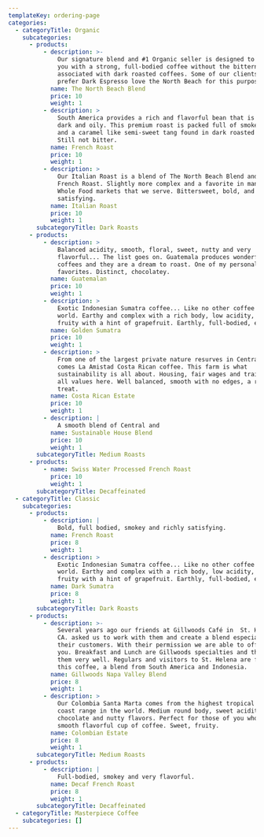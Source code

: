 ```yaml
---
templateKey: ordering-page
categories:
  - categoryTitle: Organic
    subcategories:
      - products:
          - description: >-
              Our signature blend and #1 Organic seller is designed to provide
              you with a strong, full-bodied coffee without the bitterness
              associated with dark roasted coffees. Some of our clients who
              prefer Dark Espresso love the North Beach for this purpose.
            name: The North Beach Blend
            price: 10
            weight: 1
          - description: >
              South America provides a rich and flavorful bean that is roasted
              dark and oily. This premium roast is packed full of smokey flavors
              and a caramel like semi-sweet tang found in dark roasted coffees.
              Still not bitter.
            name: French Roast
            price: 10
            weight: 1
          - description: >
              Our Italian Roast is a blend of The North Beach Blend and our
              French Roast. Slightly more complex and a favorite in many of the
              Whole Food markets that we serve. Bittersweet, bold, and very
              satisfying.
            name: Italian Roast
            price: 10
            weight: 1
        subcategoryTitle: Dark Roasts
      - products:
          - description: >
              Balanced acidity, smooth, floral, sweet, nutty and very
              flavorful... The list goes on. Guatemala produces wonderful
              coffees and they are a dream to roast. One of my personal
              favorites. Distinct, chocolatey.
            name: Guatemalan
            price: 10
            weight: 1
          - description: >
              Exotic Indonesian Sumatra coffee... Like no other coffee in the
              world. Earthy and complex with a rich body, low acidity, sweet and
              fruity with a hint of grapefruit. Earthly, full-bodied, exotic.
            name: Golden Sumatra
            price: 10
            weight: 1
          - description: >
              From one of the largest private nature resurves in Central America
              comes La Amistad Costa Rican coffee. This farm is what
              sustainability is all about. Housing, fair wages and training are
              all values here. Well balanced, smooth with no edges, a real
              treat.
            name: Costa Rican Estate
            price: 10
            weight: 1
          - description: |
              A smooth blend of Central and
            name: Sustainable House Blend
            price: 10
            weight: 1
        subcategoryTitle: Medium Roasts
      - products:
          - name: Swiss Water Processed French Roast
            price: 10
            weight: 1
        subcategoryTitle: Decaffeinated
  - categoryTitle: Classic
    subcategories:
      - products:
          - description: |
              Bold, full bodied, smokey and richly satisfying.
            name: French Roast
            price: 8
            weight: 1
          - description: >
              Exotic Indonesian Sumatra coffee... Like no other coffee in the
              world. Earthy and complex with a rich body, low acidity, sweet and
              fruity with a hint of grapefruit. Earthly, full-bodied, exotic.
            name: Dark Sumatra
            price: 8
            weight: 1
        subcategoryTitle: Dark Roasts
      - products:
          - description: >-
              Several years ago our friends at Gillwoods Café in  St. Helena,
              CA. asked us to work with them and create a blend especially for
              their customers. With their permission we are able to offer it to
              you. Breakfast and Lunch are Gillwoods specialties and they do
              them very well. Regulars and visitors to St. Helena are fans of
              this coffee, a blend from South America and Indonesia.
            name: Gillwoods Napa Valley Blend
            price: 8
            weight: 1
          - description: >
              Our Colombia Santa Marta comes from the highest tropical mountain
              coast range in the world. Medium round body, sweet acidity,
              chocolate and nutty flavors. Perfect for those of you who like a
              smooth flavorful cup of coffee. Sweet, fruity.
            name: Colombian Estate
            price: 8
            weight: 1
        subcategoryTitle: Medium Roasts
      - products:
          - description: |
              Full-bodied, smokey and very flavorful.
            name: Decaf French Roast
            price: 8
            weight: 1
        subcategoryTitle: Decaffeinated
  - categoryTitle: Masterpiece Coffee
    subcategories: []
---
```


